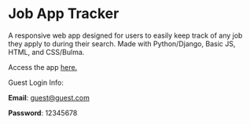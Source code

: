 # Job App Tracker  

A responsive web app designed for users to easily keep track of any job they apply to during their search.
Made with Python/Django, Basic JS, HTML, and CSS/Bulma.  

Access the app [here.](http://18.188.57.204/)  

Guest Login Info:  

**Email**: guest@guest.com  

**Password**: 12345678